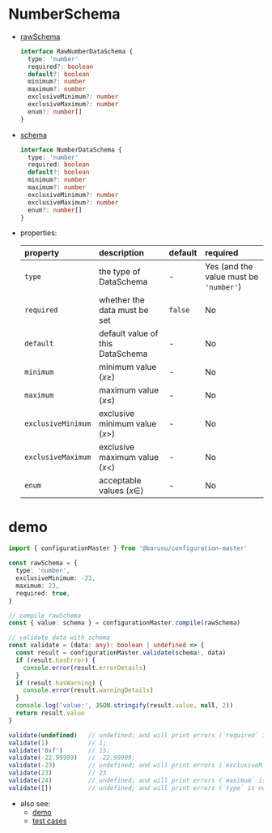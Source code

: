 # NumberSchema
  * [rawSchema][]
    ```typescript
    interface RawNumberDataSchema {
      type: 'number'
      required?: boolean
      default?: boolean
      minimum?: number
      maximum?: number
      exclusiveMinimum?: number
      exclusiveMaximum?: number
      enum?: number[]
    }
    ```

  * [schema][]
    ```typescript
    interface NumberDataSchema {
      type: 'number'
      required: boolean
      default?: boolean
      minimum?: number
      maximum?: number
      exclusiveMinimum?: number
      exclusiveMaximum?: number
      enum?: number[]
    }
    ```

  * properties:

     property           | description                       | default | required
    :-------------------|:----------------------------------|:--------|:---------------------------------------
     `type`             | the type of DataSchema            | -       | Yes (and the value must be `'number'`)
     `required`         | whether the data must be set      | `false` | No
     `default`          | default value of this DataSchema  | -       | No
     `minimum`          | minimum value ($x \geqslant$)     | -       | No
     `maximum`          | maximum value ($x \leqslant$)     | -       | No
     `exclusiveMinimum` | exclusive minimum value ($x >$)   | -       | No
     `exclusiveMaximum` | exclusive maximum value ($x <$)   | -       | No
     `enum`             | acceptable values ($x \in$)       | -       | No


# demo

  ```typescript
  import { configurationMaster } from '@barusu/configuration-master'

  const rawSchema = {
    type: 'number',
    exclusiveMinimum: -23,
    maximum: 23,
    required: true,
  }

 // compile rawSchema
  const { value: schema } = configurationMaster.compile(rawSchema)

  // validate data with schema
  const validate = (data: any): boolean | undefined => {
    const result = configurationMaster.validate(schema!, data)
    if (result.hasError) {
      console.error(result.errorDetails)
    }
    if (result.hasWarning) {
      console.error(result.warningDetails)
    }
    console.log('value:', JSON.stringify(result.value, null, 2))
    return result.value
  }

  validate(undefined)   // undefined; and will print errors (`required` is not satisfied)
  validate(1)           // 1;
  validate('0xf')       // 15;
  validate(-22.99999)   // -22.99999;
  validate(-23)         // undefined; and will print errors (`exclusiveMinimum` is not satisfied)
  validate(23)          // 23
  validate(24)          // undefined; and will print errors (`maximum` is not satisfied)
  validate([])          // undefined; and will print errors (`type` is not satisfied)
  ```

* also see:
  - [demo][]
  - [test cases][test-cases]


[rawSchema]: ../../src/schema/number.ts#RawNumberDataSchema
[schema]: ../../src/schema/number.ts#NumberDataSchema
[demo]: ../../demo/number
[test-cases]: ../../test/cases/data-schema/base-schema/number
